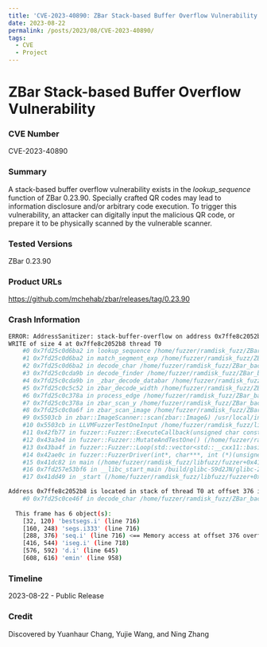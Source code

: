 ```yaml
---
title: 'CVE-2023-40890: ZBar Stack-based Buffer Overflow Vulnerability'
date: 2023-08-22
permalink: /posts/2023/08/CVE-2023-40890/
tags:
  - CVE
  - Project
---
```

# ZBar Stack-based Buffer Overflow Vulnerability

### CVE Number
CVE-2023-40890

### Summary
A stack-based buffer overflow vulnerability exists in the *lookup_sequence* function of ZBar 0.23.90. Specially crafted QR codes may lead to information disclosure and/or arbitrary code execution. To trigger this vulnerability, an attacker can digitally input the malicious QR code, or prepare it to be physically scanned by the vulnerable scanner.

### Tested Versions
ZBar 0.23.90

### Product URLs
https://github.com/mchehab/zbar/releases/tag/0.23.90

### Crash Information
```sh
ERROR: AddressSanitizer: stack-buffer-overflow on address 0x7ffe8c2052b8 at pc 0x7fd25c0d6ba3 bp 0x7ffe8c205130 sp 0x7ffe8c205128
WRITE of size 4 at 0x7ffe8c2052b8 thread T0
    #0 0x7fd25c0d6ba2 in lookup_sequence /home/fuzzer/ramdisk_fuzz/ZBar_backup/zbar/decoder/databar.c:703:12
    #1 0x7fd25c0d6ba2 in match_segment_exp /home/fuzzer/ramdisk_fuzz/ZBar_backup/zbar/decoder/databar.c:763
    #2 0x7fd25c0d6ba2 in decode_char /home/fuzzer/ramdisk_fuzz/ZBar_backup/zbar/decoder/databar.c:1086
    #3 0x7fd25c0cda9b in decode_finder /home/fuzzer/ramdisk_fuzz/ZBar_backup/zbar/decoder/databar.c:1222:14
    #4 0x7fd25c0cda9b in _zbar_decode_databar /home/fuzzer/ramdisk_fuzz/ZBar_backup/zbar/decoder/databar.c:1242
    #5 0x7fd25c0c5c52 in zbar_decode_width /home/fuzzer/ramdisk_fuzz/ZBar_backup/zbar/decoder.c:270:15
    #6 0x7fd25c0c378a in process_edge /home/fuzzer/ramdisk_fuzz/ZBar_backup/zbar/scanner.c:173:16
    #7 0x7fd25c0c378a in zbar_scan_y /home/fuzzer/ramdisk_fuzz/ZBar_backup/zbar/scanner.c:261
    #8 0x7fd25c0c0a6f in zbar_scan_image /home/fuzzer/ramdisk_fuzz/ZBar_backup/zbar/img_scanner.c:773:17
    #9 0x5503cb in zbar::ImageScanner::scan(zbar::Image&) /usr/local/include/zbar/ImageScanner.h:113:16
    #10 0x5503cb in LLVMFuzzerTestOneInput /home/fuzzer/ramdisk_fuzz/libfuzz/src/fuzz.cpp:98
    #11 0x42fb77 in fuzzer::Fuzzer::ExecuteCallback(unsigned char const*, unsigned long) (/home/fuzzer/ramdisk_fuzz/libfuzz/fuzzer+0x42fb77)
    #12 0x43a3e4 in fuzzer::Fuzzer::MutateAndTestOne() (/home/fuzzer/ramdisk_fuzz/libfuzz/fuzzer+0x43a3e4)
    #13 0x43ba4f in fuzzer::Fuzzer::Loop(std::vector<std::__cxx11::basic_string<char, std::char_traits<char>, std::allocator<char> >, fuzzer::fuzzer_allocator<std::__cxx11::basic_string<char, std::char_traits<char>, std::allocator<char> > > > const&) (/home/fuzzer/ramdisk_fuzz/libfuzz/fuzzer+0x43ba4f)
    #14 0x42ae0c in fuzzer::FuzzerDriver(int*, char***, int (*)(unsigned char const*, unsigned long)) (/home/fuzzer/ramdisk_fuzz/libfuzz/fuzzer+0x42ae0c)
    #15 0x41dc82 in main (/home/fuzzer/ramdisk_fuzz/libfuzz/fuzzer+0x41dc82)
    #16 0x7fd257e53bf6 in __libc_start_main /build/glibc-S9d2JN/glibc-2.27/csu/../csu/libc-start.c:310
    #17 0x41dd49 in _start (/home/fuzzer/ramdisk_fuzz/libfuzz/fuzzer+0x41dd49)

Address 0x7ffe8c2052b8 is located in stack of thread T0 at offset 376 in frame
    #0 0x7fd25c0ce46f in decode_char /home/fuzzer/ramdisk_fuzz/ZBar_backup/zbar/decoder/databar.c:955
    
  This frame has 6 object(s):
    [32, 120) 'bestsegs.i' (line 716)
    [160, 248) 'segs.i333' (line 716)
    [288, 376) 'seq.i' (line 716) <== Memory access at offset 376 overflows this variable
    [416, 544) 'iseg.i' (line 718)
    [576, 592) 'd.i' (line 645)
    [608, 616) 'emin' (line 958)

```

### Timeline 
2023-08-22 - Public Release

### Credit
Discovered by Yuanhaur Chang, Yujie Wang, and Ning Zhang